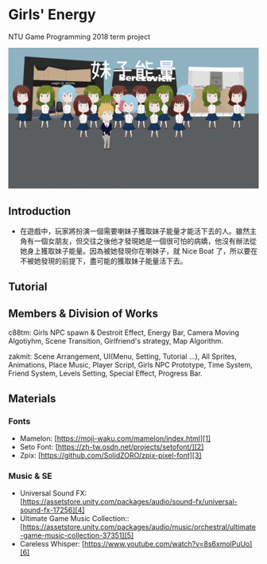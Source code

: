 # Girls' Energy

NTU Game Programming 2018 term project

![Title](img/Title.png)

## Introduction

- 在遊戲中，玩家將扮演一個需要喇妹子獲取妹子能量才能活下去的人。雖然主角有一個女朋友，但交往之後他才發現她是一個很可怕的病嬌，他沒有辦法從她身上獲取妹子能量。因為被她發現你在喇妹子，就 Nice Boat 了，所以要在不被她發現的前提下，盡可能的獲取妹子能量活下去。

## Tutorial


## Members & Division of Works

c88tm: Girls NPC spawn & Destroit Effect, Energy Bar, Camera Moving Algotiyhm, Scene Transition, Girlfriend's strategy, Map Algorithm.

zakmit: Scene Arrangement, UI(Menu, Setting, Tutorial ...), All Sprites, Animations, Place Music, Player Script, Girls NPC Prototype, Time System, Friend System, Levels Setting, Special Effect, Progress Bar.

## Materials

### Fonts

- Mamelon: [https://moji-waku.com/mamelon/index.html][1]
- Seto Font: [https://zh-tw.osdn.net/projects/setofont/][2]
- Zpix: [https://github.com/SolidZORO/zpix-pixel-font][3]

### Music & SE

- Universal Sound FX: [https://assetstore.unity.com/packages/audio/sound-fx/universal-sound-fx-17256][4]
- Ultimate Game Music Collection:: [https://assetstore.unity.com/packages/audio/music/orchestral/ultimate-game-music-collection-37351][5] 
- Careless Whisper: [https://www.youtube.com/watch?v=8s6xmolPuUo][6]



[1]: https://moji-waku.com/mamelon/index.html
[2]: https://zh-tw.osdn.net/projects/setofont/
[3]: https://github.com/SolidZORO/zpix-pixel-font
[4]: https://assetstore.unity.com/packages/audio/sound-fx/universal-sound-fx-17256
[5]: https://assetstore.unity.com/packages/audio/music/orchestral/ultimate-game-music-collection-37351
[6]: https://www.youtube.com/watch?v=8s6xmolPuUo